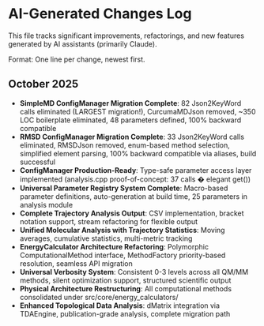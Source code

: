 # AI-Generated Changes Log

This file tracks significant improvements, refactorings, and new features generated by AI assistants (primarily Claude).

Format: One line per change, newest first.

## October 2025

- **SimpleMD ConfigManager Migration Complete**: 82 Json2KeyWord calls eliminated (LARGEST migration!), CurcumaMDJson removed, ~350 LOC boilerplate eliminated, 48 parameters defined, 100% backward compatible
- **RMSD ConfigManager Migration Complete**: 33 Json2KeyWord calls eliminated, RMSDJson removed, enum-based method selection, simplified element parsing, 100% backward compatible via aliases, build successful
- **ConfigManager Production-Ready**: Type-safe parameter access layer implemented (analysis.cpp proof-of-concept: 37 calls � elegant get<T>())
- **Universal Parameter Registry System Complete**: Macro-based parameter definitions, auto-generation at build time, 25 parameters in analysis module
- **Complete Trajectory Analysis Output**: CSV implementation, bracket notation support, stream refactoring for flexible output
- **Unified Molecular Analysis with Trajectory Statistics**: Moving averages, cumulative statistics, multi-metric tracking
- **EnergyCalculator Architecture Refactoring**: Polymorphic ComputationalMethod interface, MethodFactory priority-based resolution, seamless API migration
- **Universal Verbosity System**: Consistent 0-3 levels across all QM/MM methods, silent optimization support, structured scientific output
- **Physical Architecture Restructuring**: All computational methods consolidated under src/core/energy_calculators/
- **Enhanced Topological Data Analysis**: dMatrix integration via TDAEngine, publication-grade analysis, complete migration path

